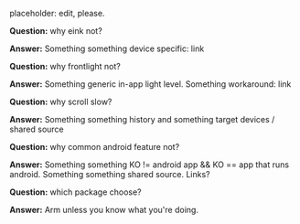 placeholder: edit, please.

**Question:** why eink not?

**Answer:** Something something device specific: link

**Question:** why frontlight not?

**Answer:** Something generic in-app light level. Something workaround: link

**Question:** why scroll slow?

**Answer:** Something something history and something target devices / shared source

**Question:** why common android feature not?

**Answer:** Something something KO != android app && KO == app that runs android. Something something shared source. Links?

**Question:** which package choose?

**Answer:** Arm unless you know what you're doing.